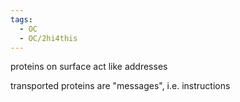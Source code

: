 ```yaml
---
tags:
  - OC
  - OC/2hi4this
---
```

proteins on surface act like addresses

transported proteins are "messages", i.e. instructions

